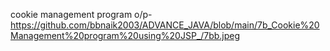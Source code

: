 cookie management program o/p- https://github.com/bbnaik2003/ADVANCE_JAVA/blob/main/7b_Cookie%20Management%20program%20using%20JSP_/7bb.jpeg
